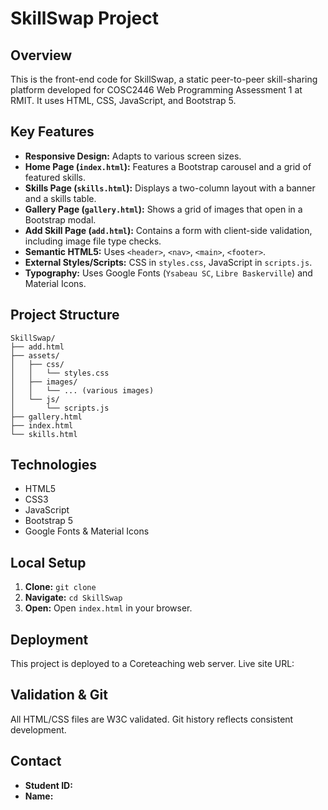 # SkillSwap Project

## Overview

This is the front-end code for SkillSwap, a static peer-to-peer skill-sharing platform developed for COSC2446 Web Programming Assessment 1 at RMIT. It uses HTML, CSS, JavaScript, and Bootstrap 5.

## Key Features

-   **Responsive Design:** Adapts to various screen sizes.
-   **Home Page (`index.html`):** Features a Bootstrap carousel and a grid of featured skills.
-   **Skills Page (`skills.html`):** Displays a two-column layout with a banner and a skills table.
-   **Gallery Page (`gallery.html`):** Shows a grid of images that open in a Bootstrap modal.
-   **Add Skill Page (`add.html`):** Contains a form with client-side validation, including image file type checks.
-   **Semantic HTML5:** Uses `<header>`, `<nav>`, `<main>`, `<footer>`.
-   **External Styles/Scripts:** CSS in `styles.css`, JavaScript in `scripts.js`.
-   **Typography:** Uses Google Fonts (`Ysabeau SC`, `Libre Baskerville`) and Material Icons.

## Project Structure

```
SkillSwap/
├── add.html
├── assets/
│   ├── css/
│   │   └── styles.css
│   ├── images/
│   │   └── ... (various images)
│   └── js/
│       └── scripts.js
├── gallery.html
├── index.html
└── skills.html
```

## Technologies

-   HTML5
-   CSS3
-   JavaScript
-   Bootstrap 5
-   Google Fonts & Material Icons

## Local Setup

1.  **Clone:** `git clone `
2.  **Navigate:** `cd SkillSwap`
3.  **Open:** Open `index.html` in your browser.

## Deployment

This project is deployed to a Coreteaching web server. Live site URL: 

## Validation & Git

All HTML/CSS files are W3C validated. Git history reflects consistent development.

## Contact

-   **Student ID:** 
-   **Name:** 


